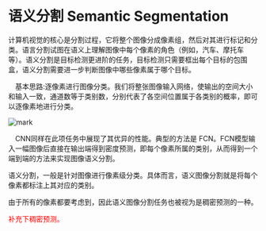 
# 语义分割 Semantic Segmentation

计算机视觉的核心是分割过程，它将整个图像分成像素组，然后对其进行标记和分类。语言分割试图在语义上理解图像中每个像素的角色（例如，汽车、摩托车等）。语义分割是目标检测更进阶的任务，目标检测只需要框出每个目标的包围盒，语义分割需要进一步判断图像中哪些像素属于哪个目标。

  基本思路:逐像素进行图像分类。我们将整张图像输入网络，使输出的空间大小和输入一致，通道数等于类别数，分别代表了各空间位置属于各类别的概率，即可以逐像素地进行分类。

![mark](http://images.iterate.site/blog/image/20190903/COaGzhbRSaWp.png?imageslim)


  CNN同样在此项任务中展现了其优异的性能。典型的方法是 FCN。FCN模型输入一幅图像后直接在输出端得到密度预测，即每个像素所属的类别，从而得到一个端到端的方法来实现图像语义分割。



语义分割，一般是针对图像进行像素级分类。具体而言，语义图像分割就是将每个像素都标注上其对应的类别。

由于所有的像素都要考虑到，因此语义图像分割任务也被视为是稠密预测的一种。

<span style="color:red;">补充下稠密预测。</span>
